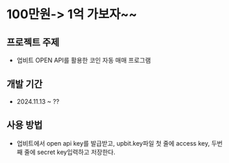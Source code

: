 # 100만원-> 1억 가보자~~

## 프로젝트 주제

- 업비트 OPEN API를 활용한 코인 자동 매매 프로그램

## 개발 기간

- 2024.11.13 ~ ??

## 사용 방법

- 업비트에서 open api key를 발급받고, upbit.key파일 첫 줄에 access key, 두번째 줄에 secret key입력하고 저장한다.
